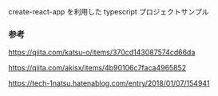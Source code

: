 create-react-app を利用した typescript プロジェクトサンプル

### 参考

https://qiita.com/katsu-o/items/370cd143087574cd66da

https://qiita.com/akisx/items/4b90106c7faca4965852

https://tech-1natsu.hatenablog.com/entry/2018/01/07/154941
